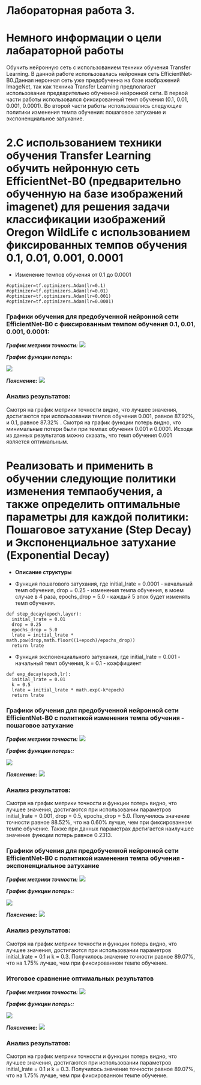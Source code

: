 Лабораторная работа 3.  
====
# Немного информации о цели лабараторной работы
Обучить нейронную сеть с использованием техники обучения Transfer Learning. В данной работе использовалась нейронная сеть EfficientNet-B0.Данная неронная сеть уже предобученна  на базе изображений ImageNet, так как техника Transfer Learning предполагает использование предварительно обученной нейронной сети. В первой части работы использовался фиксированный темп обучения (0.1, 0.01, 0.001, 0.0001). Во второй части работы использовались следующие политики изменения темпа обучения: пошаговое затухание и экспоненциальное затухание.

# 2.С использованием техники обучения Transfer Learning обучить нейронную сеть EfficientNet-B0 (предварительно обученную на базе изображений imagenet) для решения задачи классификации изображений Oregon WildLife с использованием фиксированных темпов обучения 0.1, 0.01, 0.001, 0.0001 
 
* Изменение темпов обучения от 0.1 до 0.0001
```
#optimizer=tf.optimizers.Adam(lr=0.1)
#optimizer=tf.optimizers.Adam(lr=0.01)
#optimizer=tf.optimizers.Adam(lr=0.001)
#optimizer=tf.optimizers.Adam(lr=0.0001)
```


 ### Графики обучения для предобученной нейронной сети EfficientNet-B0 с фиксированным темпом обучения 0.1, 0.01, 0.001, 0.0001:
  
 ***График метрики точности:*** 
<img src="./graph/epoch_categorical_accuracy v1.svg">

 ***График функции потерь:*** 
 
<img src="./graph/epoch_loss v1.svg">

 ***Пояснение:*** 
<img src="./graph/com_v1.jpg">


### Анализ результатов:
Смотря на график метрики точности видно, что лучшее значения, достигаются при использовании темпов обучения 0.001, равное 87.92%, и 0.1, равное 87.32% . Смотря на график функции потерь видно, что минимальные потери были при темпах обучения 0.001 и 0.0001. Исходя из данных результатов можно сказать, что темп обучения 0.001 является оптимальным.


# Реализовать и применить в обучении следующие политики изменения темпаобучения, а также определить оптимальные параметры для каждой политики: Пошаговое затухание (Step Decay) и Экспоненциальное затухание (Exponential Decay)

* **Описание структуры** 


* Функция пошагового затухания, где initial_lrate = 0.0001 - начальный темп обучения,  drop = 0.25 - изменения темпа обучения, в моем случае в 4 раза, epochs_drop = 5.0 - каждый 5 эпох будет изменять темп обучения.
```
def step_decay(epoch,layer):
  initial_lrate = 0.01
  drop = 0.25
  epochs_drop = 5.0
  lrate = initial_lrate * math.pow(drop,math.floor((1+epoch)/epochs_drop))
  return lrate
```


* Функция экспоненциального затухания, где initial_lrate = 0.001 - начальный темп обучения,  k = 0.1 - коэффициент 
```
def exp_decay(epoch,lr):
  initial_lrate = 0.01
  k = 0.5
  lrate = initial_lrate * math.exp(-k*epoch)
  return lrate
```


 ### Графики обучения для предобученной нейронной сети EfficientNet-B0 с политикой изменения темпа обучения - пошаговое затухание
 

 ***График метрики точности:*** 
<img src="./graph/epoch_categorical_accuracy_step.svg">

 ***График функции потерь::*** 
 
<img src="./graph/epoch_loss_step.svg">

 ***Пояснение:*** 
<img src="./graph/com_step.jpg">

### Анализ результатов:
Смотря на график метрики точности и функции потерь видно, что лучшее значения, достигаются при использовании параметров initial_lrate = 0.001, drop = 0.5, epochs_drop = 5.0. Получилось значение точности равное 88.52%, что на 0.60% лучше, чем при фиксированном темпе обучение. Также при данных параметрах достигается наилучшее значение функции потерь равное 0.2313.

 ### Графики обучения для предобученной нейронной сети EfficientNet-B0 с политикой изменения темпа обучения - экспоненциальное затухание
 

 ***График метрики точности:*** 
<img src="./graph/epoch_categorical_accuracy_exp.svg">

 ***График функции потерь::*** 
 
<img src="./graph/epoch_loss_exp.svg">

 ***Пояснение:*** 
<img src="./graph/com_exp.jpg">

### Анализ результатов:
Смотря на график метрики точности и функции потерь видно, что лучшее значения, достигаются при использовании параметров initial_lrate = 0.1 и k = 0.3. Получилось значение точности равное 89.07%, что на 1.75% лучше, чем при фиксированном темпе обучение. 


 ### Итоговое сравнение оптимальных результатов
 

***График метрики точности:*** 
<img src="./graph/epoch_categorical_accuracy_opt.svg">

 ***График функции потерь::*** 
 
<img src="./graph/epoch_loss_exp.opt">

 ***Пояснение:*** 
<img src="./graph/com_exp.opt">

### Анализ результатов:
Смотря на график метрики точности и функции потерь видно, что лучшее значения, достигаются при использовании параметров initial_lrate = 0.1 и k = 0.3. Получилось значение точности равное 89.07%, что на 1.75% лучше, чем при фиксированном темпе обучение. 
